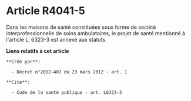 # Article R4041-5

Dans les maisons de santé constituées sous forme de société interprofessionnelle de soins ambulatoires, le projet de santé
mentionné à l'article L. 6323-3 est annexé aux statuts.

**Liens relatifs à cet article**

	**Créé par**:

	  - Décret n°2012-407 du 23 mars 2012 - art. 1

	**Cite**:

	  - Code de la santé publique - art. L6323-3
